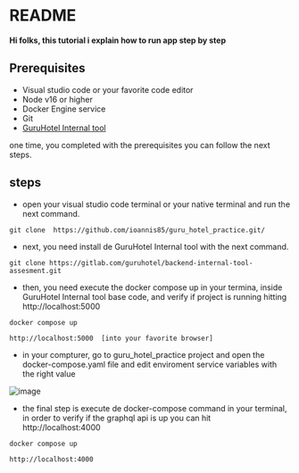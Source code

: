 # README


**Hi folks, this tutorial i explain  how to run app step by step**


## Prerequisites
- Visual studio code or your favorite code editor
- Node v16 or higher
- Docker Engine service
- Git
- [GuruHotel Internal tool](https://gitlab.com/guruhotel/backend-internal-tool-assesment  "GuruHotel Internal tool") 

one time, you completed with the prerequisites you can  follow the next steps.

## steps

- open your visual studio code terminal or your native terminal and run the next command.

`git clone  https://github.com/ioannis85/guru_hotel_practice.git/`

- next, you need install de GuruHotel Internal tool  with the next command.

`git clone https://gitlab.com/guruhotel/backend-internal-tool-assesment.git`

- then, you need execute the docker compose up  in your termina, inside GuruHotel Internal tool base code, and verify if project is running hitting http://localhost:5000

`docker compose up`

`http://localhost:5000  [into your favorite browser]`

- in your compturer, go to guru_hotel_practice project and open the docker-compose.yaml file  and edit enviroment service variables with the right value 

![image](https://user-images.githubusercontent.com/100004397/173916772-484f3a88-aa60-485a-a59e-194dba73a6d5.png)

- the final step is  execute de docker-compose command in your terminal, in order to verify if the graphql api is up you can hit http://localhost:4000

`docker compose up`

`http://localhost:4000`




